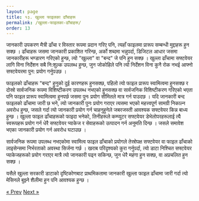 ```yaml
---
layout: page
title: १३. खुल्ला फाइलका ढाँचाहरू
permalink: /खुल्ला-फाइलका-ढाँचाहरू/
order: 13
---
```


जानकारी उपकरण मैत्री ढाँचा र विस्तार रूपमा प्रदान गरिए पनि, त्यहाँ फाइलमा प्रारूप सम्बन्धी मुद्दाहरू हुन सक्छ । ढाँचाहरू जसमा जानकारी प्रकाशित गरिन्छ, अर्को शब्दमा भन्नुपर्दा, डिजिटल आधार जसमा जानकारीहरू भण्डारण गरिएको हुन्छ, त्यो "खुल्ला" वा "बन्द" जे पनि हुन सक्छ । खुल्ला ढाँचामा सफ्टवेयर लागि विना निर्देशन सबै नि:शुल्क उपलब्ध हुन्छ, जुन जोकोहिले पनि त्यो निर्देशन विना कुनै रोक नभई आफ्नो सफ्टवेयरमा पुन: प्रयोग गर्नुपउछ ।

फाइलको ढाँचाहरू "बन्द" हुनुको दुई कारणहरू हुनसक्छ, पहिलो त्यो फाइल प्रारूप स्वामित्वमा हुनसक्छ र दोस्रो सार्वजनिक रूपमा विशिष्टीकरण उपलब्ध नभएको हुनसक्छ वा सार्वजनिक  विशिष्टीकरण गरिएको भएता पनि फाइल प्रारूप स्वामित्वमा हुनपर्छ जसमा पुनः प्रयोग सीमितले मात्र गर्न पाउदछ । यदि जानकारी बन्द फाइलको ढाँचामा जारी छ भने, त्यो जानकारी पुनः प्रयोग गराएर त्यसमा भएको महत्त्वपूर्ण सामग्री निकाल्न अवरोध हुन्छ, जसले गर्दा त्यो जानकारी प्रयोग गर्न चाहनुहुनेले जबरजस्ती आवश्यक सफ्टवेयर किन्न बाध्य हुन्छ । खुल्ला फाइल ढाँचाहरूको फाइदा भनेको, तिनीहरूले कम्प्युटर सफ्टवेयर डेभेलोपरहरूलाई त्यै स्वरूपहरू प्रयोग गर्न धेरै सफ्टवेयर प्याकेज र सेवाहरूको उत्पादन गर्न अनुमति दिन्छ । जसले समावेश भएका जानकारी प्रयोग गर्न अवरोध घटाउछ ।

सार्वजनिक रूपमा उपलब्ध नभएकोमा स्वामित्व फाइल ढाँचाको प्रयोगले तेस्रोपक्ष सफ्टवेयर वा फाइल ढाँचाको लाइसेन्समा निर्भरताको अवस्था सिर्जना गर्छ । खराब परिदृश्यको कुरा गर्नुपर्दा, त्यो डाटा निश्चित सफ्टवेयर प्याकेजहरूको प्रयोग गराएर मात्रै त्यो जानकारी पढ्न सकिन्छ, जुन धेरै महंगा हुन सक्छ, वा अप्रचलित हुन सक्छ ।

यसैले खुल्ला सरकारी डाटाको दृष्टिकोणबाट प्राथमिकतामा जानकारी खुल्ला फाइल ढाँचामा जारी गर्दा त्यो  मेसिनले बुझ्ने शैलीमा हुन पनि आवश्यक हुन्छ ।


<!-- Pagination -->
<div class="pagination">
  <a class="pagination-item older" href="{{ site.baseurl }}/के-कानूनी-आईपी-अधिकारहरू-डाटाबेसहरूमा">&laquo; Prev</a>
  <a class="pagination-item newer" href="{{ site.baseurl }}/दिइएको-ढाँचाहरू-कसरी-प्रयोग-गर्ने">Next &raquo;</a>
</div>